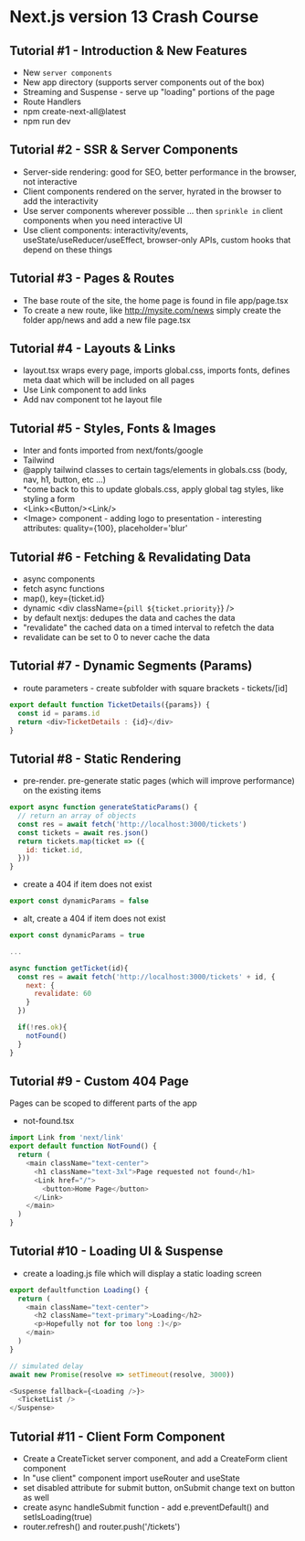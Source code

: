 # Next.js version 13 Crash Course

## Tutorial #1 - Introduction & New Features

- New `server components`
- New app directory (supports server components out of the box)
- Streaming and Suspense - serve up "loading" portions of the page
- Route Handlers
- npm create-next-all@latest
- npm run dev

## Tutorial #2 - SSR & Server Components

- Server-side rendering: good for SEO, better performance in the browser, not interactive
- Client components rendered on the server, hyrated in the browser to add the interactivity
- Use server components wherever possible ... then `sprinkle in` client components when you need interactive UI
- Use client components: interactivity/events, useState/useReducer/useEffect, browser-only APIs, custom hooks that depend on these things

## Tutorial #3 - Pages & Routes

- The base route of the site, the home page is found in file app/page.tsx
- To create a new route, like http://mysite.com/news simply create the folder app/news and add a new file page.tsx

## Tutorial #4 - Layouts & Links

- layout.tsx wraps every page, imports global.css, imports fonts, defines meta daat which will be included on all pages
- Use Link component to add links
- Add nav component tot he layout file

## Tutorial #5 - Styles, Fonts & Images

- Inter and fonts imported from next/fonts/google
- Tailwind
- @apply tailwind classes to certain tags/elements in globals.css (body, nav, h1, button, etc ...)
- \*come back to this to update globals.css, apply global tag styles, like styling a form
- &lt;Link>&lt;Button/>&lt;Link/>
- &lt;Image> component - adding logo to presentation - interesting attributes: quality={100}, placeholder='blur'

## Tutorial #6 - Fetching & Revalidating Data

- async components
- fetch async functions
- map(), key={ticket.id}
- dynamic &lt;div className={`pill ${ticket.priority}`} />
- by default nextjs: dedupes the data and caches the data
- "revalidate" the cached data on a timed interval to refetch the data
- revalidate can be set to 0 to never cache the data

## Tutorial #7 - Dynamic Segments (Params)

- route parameters - create subfolder with square brackets - tickets/[id]

```js
export default function TicketDetails({params}) {
  const id = params.id
  return <div>TicketDetails : {id}</div>
}
```

## Tutorial #8 - Static Rendering

- pre-render. pre-generate static pages (which will improve performance) on the existing items

```js
export async function generateStaticParams() {
  // return an array of objects
  const res = await fetch('http://localhost:3000/tickets')
  const tickets = await res.json()
  return tickets.map(ticket => ({
    id: ticket.id,
  }))
}
```

- create a 404 if item does not exist

```js
export const dynamicParams = false
```

- alt, create a 404 if item does not exist

```js
export const dynamicParams = true

...

async function getTicket(id){
  const res = await fetch('http://localhost:3000/tickets' + id, {
    next: {
      revalidate: 60
    }
  })

  if(!res.ok){
    notFound()
  }
}

```

## Tutorial #9 - Custom 404 Page

Pages can be scoped to different parts of the app

- not-found.tsx

```js
import Link from 'next/link'
export default function NotFound() {
  return (
    <main className="text-center">
      <h1 className="text-3xl">Page requested not found</h1>
      <Link href="/">
        <button>Home Page</button>
      </Link>
    </main>
  )
}
```

## Tutorial #10 - Loading UI & Suspense

- create a loading.js file which will display a static loading screen

```js
export defaultfunction Loading() {
  return (
    <main className="text-center">
      <h2 className="text-primary">Loading</h2>
      <p>Hopefully not for too long :)</p>
    </main>
  )
}
```

```js
// simulated delay
await new Promise(resolve => setTimeout(resolve, 3000))
```

```js
<Suspense fallback={<Loading />}>
  <TicketList />
</Suspense>
```

## Tutorial #11 - Client Form Component

- Create a CreateTicket server component, and add a CreateForm client component
- In "use client" component import useRouter and useState
- set disabled attribute for submit button, onSubmit change text on button as well
- create async handleSubmit function - add e.preventDefault() and setIsLoading(true)
- router.refresh() and router.push('/tickets')
